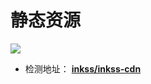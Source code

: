 # 静态资源

[![](https://data.jsdelivr.com/v1/package/gh/inkss/inkss-cdn/badge)](https://www.jsdelivr.com/package/gh/inkss/inkss-cdn)


- 检测地址： **[inkss/inkss-cdn](https://www.jsdelivr.com/package/gh/inkss/inkss-cdn)** 

